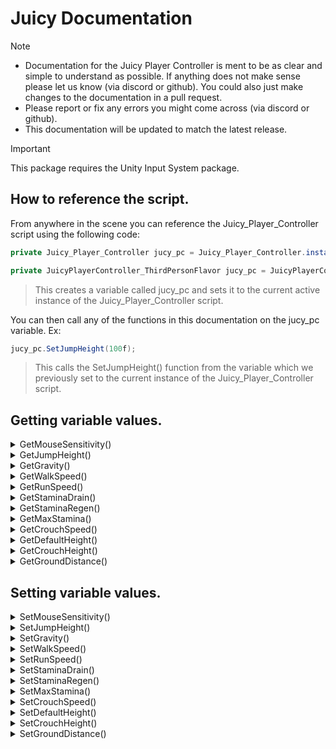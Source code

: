 # Juicy Documentation
> [!NOTE]
> - Documentation for the Juicy Player Controller is ment to be as clear and simple to understand as possible. If anything does not make sense please let us know (via discord or github). You could also just make changes to the documentation in a pull request.
> - Please report or fix any errors you might come across (via discord or github).
> - This documentation will be updated to match the latest release.

> [!IMPORTANT]
> This package requires the Unity Input System package.

## How to reference the script.
From anywhere in the scene you can reference the Juicy_Player_Controller  script using the following code:
```cs
private Juicy_Player_Controller jucy_pc = Juicy_Player_Controller.instance; // orange
```

```cs
private JuicyPlayerController_ThirdPersonFlavor jucy_pc = JuicyPlayerController_ThirdPersonFlavor.instance; // lemonade
```
> This creates a variable called jucy_pc and sets it to the current active instance of the Juicy_Player_Controller script.

You can then call any of the functions in this documentation on the jucy_pc variable. Ex:
```cs
jucy_pc.SetJumpHeight(100f);
```
> This calls the SetJumpHeight() function from the variable which we previously set to the current instance of the Juicy_Player_Controller script.


## Getting variable values.
<details>
  <summary>GetMouseSensitivity() </summary>
  
  > **Supported Flavors:** Orange, Lemonade
  
  ### Description
  Returns the mouse_sensitivity variable as a float.

  ### Usage
  ```cs
  jucy_pc.GetMouseSensitivity();
  ```

  ### Source Code
  ```cs
  public float GetMouseSensitivity(){ return mouse_sensitivity; }
  ```
</details>

<details>
  <summary>GetJumpHeight()</summary>
  
  > **Supported Flavors:** Orange, Lemonade
  
  ### Description
  Returns the jump_height variable as a float.

  ### Usage
  ```cs
  jucy_pc.GetJumpHeight();
  ```

  ### Source Code
  ```cs
  public float GetJumpHeight(){ return jump_height; }
  ```
</details>

<details>
  <summary>GetGravity()</summary>
  
  > **Supported Flavors:** Orange, Lemonade
  
  ### Description
  Returns the gravity variable as a float.

  ### Usage
  ```cs
  jucy_pc.GetGravity();
  ```

  ### Source Code
  ```cs
  public float GetGravity(){ return gravity; }
  ```
</details>

<details>
  <summary>GetWalkSpeed()</summary>
  
  > **Supported Flavors:** Orange, Lemonade
  
  ### Description
  Returns the walk_speed variable as a float.

  ### Usage
  ```cs
  jucy_pc.GetWalkSpeed();
  ```

  ### Source Code
  ```cs
  public float GetWalkSpeed(){ return walk_speed; }
  ```
</details>

<details>
  <summary>GetRunSpeed()</summary>
  
  > **Supported Flavors:** Orange, Lemonade
  
  ### Description
  Returns the run_speed variable as a float.

  ### Usage
  ```cs
  jucy_pc.GetRunSpeed();
  ```

  ### Source Code
  ```cs
  public float GetRunSpeed(){ return run_speed; }
  ```
</details>

<details>
  <summary>GetStaminaDrain()</summary>
  
  > **Supported Flavors:** Orange, Lemonade
  
  ### Description
  Returns the stamina_drain variable as a float.

  ### Usage
  ```cs
  jucy_pc.GetStaminaDrain();
  ```

  ### Source Code
  ```cs
  public float GetStaminaDrain(){ return stamina_drain; }
  ```
</details>

<details>
  <summary>GetStaminaRegen()</summary>
  
  > **Supported Flavors:** Orange, Lemonade
  
  ### Description
  Returns the stamina_regen variable as a float.

  ### Usage
  ```cs
  jucy_pc.GetStaminaRegen();
  ```

  ### Source Code
  ```cs
  public float GetStaminaRegen(){ return stamina_regen; }
  ```
</details>

<details>
  <summary>GetMaxStamina()</summary>
  
  > **Supported Flavors:** Orange, Lemonade
  
  ### Description
  Returns the max_stamina variable as a float.

  ### Usage
  ```cs
  jucy_pc.GetMaxStamina();
  ```

  ### Source Code
  ```cs
  public float GetMaxStamina(){ return max_stamina; }
  ```
</details>

<details>
  <summary>GetCrouchSpeed()</summary>
  
  > **Supported Flavors:** Orange, Lemonade
  
  ### Description
  Returns the crouch_speed variable as a float.

  ### Usage
  ```cs
  jucy_pc.GetCrouchSpeed();
  ```

  ### Source Code
  ```cs
  public float GetCrouchSpeed(){ return crouch_speed; }
  ```
</details>

<details>
  <summary>GetDefaultHeight()</summary>
  
  > **Supported Flavors:** Orange, Lemonade
  
  ### Description
  Returns the default_height variable as a float.

  ### Usage
  ```cs
  jucy_pc.GetDefaultHeight();
  ```

  ### Source Code
  ```cs
  public float GetDefaultHeight(){ return default_height; }
  ```
</details>

<details>
  <summary>GetCrouchHeight()</summary>
  
  > **Supported Flavors:** Orange, Lemonade
  
  ### Description
  Returns the crouch_height variable as a float.

  ### Usage
  ```cs
  jucy_pc.GetCrouchHeight();
  ```

  ### Source Code
  ```cs
  public float GetCrouchHeight(){ return crouch_height; }
  ```
</details>

<details>
  <summary>GetGroundDistance()</summary>
  
  > **Supported Flavors:** Orange, Lemonade
  
  ### Description
  Returns the ground_distance variable as a float.

  ### Usage
  ```cs
  jucy_pc.GetGroundDistance();
  ```

  ### Source Code
  ```cs
  public float GetGroundDistance(){ return ground_distance; }
  ```
</details>

## Setting variable values.
<details>
  <summary>SetMouseSensitivity()</summary>
  
  > **Supported Flavors:** Orange, Lemonade
  
  ### Description
  Sets the mouse_sensitivity variable.

  ### Usage
  ```cs
  jucy_pc.SetMouseSensitivity({new_value});
  ```

  ### Source Code
  ```cs
  public void SetMouseSensitivity(float new_sensitivity){ mouse_sensitivity = new_sensitivity; }
  ```
</details>

<details>
  <summary>SetJumpHeight()</summary>
  
  > **Supported Flavors:** Orange, Lemonade
  
  ### Description
  Sets the jump_height variable.

  ### Usage
  ```cs
  jucy_pc.SetJumpHeight({new_value});
  ```

  ### Source Code
  ```cs
  public void SetJumpHeight(float new_jump_height){ jump_height = new_jump_height; }
  ```
</details>

<details>
  <summary>SetGravity()</summary>
  
  > **Supported Flavors:** Orange, Lemonade
  
  ### Description
  Sets the gravity variable.

  ### Usage
  ```cs
  jucy_pc.SetGravity({new_value});
  ```

  ### Source Code
  ```cs
  public void SetGravity(float new_gravity){ gravity = new_gravity; }
  ```
</details>

<details>
  <summary>SetWalkSpeed()</summary>
  
  > **Supported Flavors:** Orange, Lemonade
  
  ### Description
  Sets the walk_speed variable.

  ### Usage
  ```cs
  jucy_pc.SetWalkSpeed({new_value});
  ```

  ### Source Code
  ```cs
  public void SetWalkSpeed(float new_walk_speed){ walk_speed = new_walk_speed; }
  ```
</details>

<details>
  <summary>SetRunSpeed()</summary>
  
  > **Supported Flavors:** Orange, Lemonade
  
  ### Description
  Sets the run_speed variable.

  ### Usage
  ```cs
  jucy_pc.SetRunSpeed({new_value});
  ```

  ### Source Code
  ```cs
  public void SetRunSpeed(float new_run_speed){ run_speed = new_run_speed; }
  ```
</details>

<details>
  <summary>SetStaminaDrain()</summary>
  
  > **Supported Flavors:** Orange, Lemonade
  
  ### Description
  Sets the stamina_drain variable.

  ### Usage
  ```cs
  jucy_pc.SetStaminaDrain({new_value});
  ```

  ### Source Code
  ```cs
  public void SetStaminaDrain(float new_stamina_drain){ stamina_drain = new_stamina_drain; }
  ```
</details>

<details>
  <summary>SetStaminaRegen()</summary>
  
  > **Supported Flavors:** Orange, Lemonade
  
  ### Description
  Sets the stamina_regen variable.

  ### Usage
  ```cs
  jucy_pc.SetStaminaRegen({new_value});
  ```

  ### Source Code
  ```cs
  public void SetStaminaRegen(float new_stamina_regen){ stamina_regen = new_stamina_regen; }
  ```
</details>

<details>
  <summary>SetMaxStamina()</summary>
  
  > **Supported Flavors:** Orange, Lemonade
  
  ### Description
  Sets the max_stamina variable.

  ### Usage
  ```cs
  jucy_pc.SetMaxStamina({new_value});
  ```

  ### Source Code
  ```cs
  public void SetMaxStamina(float new_max_stamina){ max_stamina = new_max_stamina; }
  ```
</details>

<details>
  <summary>SetCrouchSpeed()</summary>
  
  > **Supported Flavors:** Orange, Lemonade
  
  ### Description
  Sets the crouch_speed variable.

  ### Usage
  ```cs
  jucy_pc.SetCrouchSpeed({new_value});
  ```

  ### Source Code
  ```cs
  public void SetCrouchSpeed(float new_crouch_speed){ crouch_speed = new_crouch_speed; }
  ```
</details>

<details>
  <summary>SetDefaultHeight()</summary>
  
  > **Supported Flavors:** Orange, Lemonade
  
  ### Description
  Sets the default_height variable.

  ### Usage
  ```cs
  jucy_pc.SetDefaultHeight({new_value});
  ```

  ### Source Code
  ```cs
  public void SetDefaultHeight(float new_default_height){ default_height = new_default_height; }
  ```
</details>

<details>
  <summary>SetCrouchHeight()</summary>
  
  > **Supported Flavors:** Orange, Lemonade
  
  ### Description
  Sets the crouch_height variable.

  ### Usage
  ```cs
  jucy_pc.SetCrouchHeight({new_value});
  ```

  ### Source Code
  ```cs
  public void SetCrouchHeight(float new_crouch_height){ crouch_height = new_crouch_height; }
  ```
</details>

<details>
  <summary>SetGroundDistance()</summary>
  
  > **Supported Flavors:** Orange, Lemonade
  
  ### Description
  Sets the ground_distance variable.

  ### Usage
  ```cs
  jucy_pc.SetGroundDistance({new_value});
  ```

  ### Source Code
  ```cs
  public void SetGroundDistance(float new_ground_distance){ ground_distance = new_ground_distance; }
  ```
</details>
